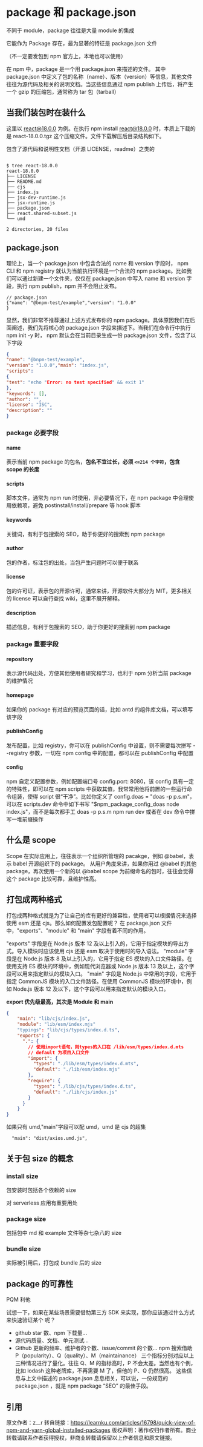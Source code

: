 # package 和 package.json

不同于 module，package 往往是大量 module 的集成

它能作为 Package 存在，最为显著的特征是 package.json 文件

（不一定要发包到 npm 官方上，本地也可以使用）

在 npm 中，package 是一个用 package.json 来描述的文件。 其中 package.json 中定义了包的名称（name）、版本（version）等信息，其他文件往往为源代码及相关的说明文档。当这些信息通过 npm publish 上传后，将产生一个 gzip 的压缩包，通常称为 tar 包（tarball）

## 当我们装包时在装什么

这里以 react@18.0.0 为例。在执行 npm install react@18.0.0 时，本质上下载的是 react-18.0.0.tgz 这个压缩文件。文件下载解压后目录结构如下。

包含了源代码和说明性文档（开源 LICENSE，readme）之类的

```

$ tree react-18.0.0
react-18.0.0
├── LICENSE
├── README.md
├── cjs
├── index.js
├── jsx-dev-runtime.js
├── jsx-runtime.js
├── package.json
├── react.shared-subset.js
└── umd

2 directories, 20 files
```

## package.json

理论上，当一个 package.json 中包含合法的 name 和 version 字段时， npm CLI 和 npm registry 就认为当前执行环境是一个合法的 npm package。比如我们可以通过新建一个文件夹，仅仅在 package.json 中写入 name 和 version 字段，执行 npm publish，npm 并不会阻止发布。

```
// package.json
{"name": "@bnpm-test/example","version": "1.0.0"
}
```

显然，我们非常不推荐通过上述方式发布你的 npm package。具体原因我们在后面阐述，我们先将核心的 package.json 字段来描述下。当我们在命令行中执行 npm init -y 时， npm 默认会在当前目录生成一份 package.json 文件，包含了以下字段

```json
{
"name": "@bnpm-test/example",
"version": "1.0.0","main": "index.js",
"scripts":
{
"test": "echo "Error: no test specified" && exit 1"
},
"keywords": [],
"author": "",
"license": "ISC",
"description": ""
}

```

### package 必要字段

#### name

表示当前 npm package 的包名，**包名不宜过长，必须 `<=214 个字符`，包含 scope 的长度**

#### scripts

脚本文件，通常为 npm run 时使用，非必要情况下，在 npm package 中合理使用依赖项，避免 postinstall/install/prepare 等 hook 脚本

#### keywords

关键词，有利于包搜索的 SEO，助于你更好的搜索到 npm package

#### author

包的作者，标注包的出处，当包产生问题时可以便于联系

#### license

包的许可证，表示包的开源许可，通常来讲，开源软件大部分为 MIT，更多相关的 license 可以自行查找 wiki，这里不展开解释。

#### description

描述信息，有利于包搜索的 SEO，助于你更好的搜索到 npm package

### package 重要字段

#### repository

表示源代码出处，方便其他使用者研究和学习，也利于 npm 分析当前 package 的维护情况

#### homepage

如果你的 package 有对应的预览页面的话，比如 antd 的组件库文档，可以填写该字段

#### publishConfig

发布配置，比如 registry，你可以在 publishConfig 中设置，则不需要每次拼写 --registry 参数，一切在 npm config 中的配置，都可以在 publishConfig 中配置

#### config

npm 自定义配置参数，例如配置端口号 config.port: 8080，该 config 具有一定的特殊性，即可以在 npm scripts 中获取其值，我常常用他将前置的一些运行命令组装，使得 script 很“干净”。比如你定义了 config.doas = "doas -p p.s.m"，可以在 scripts.dev 命令中如下书写 "$npm_package_config_doas node index.js"，而不是每次都手工 doas -p p.s.m npm run dev 或者在 dev 命令中拼写一堆前缀操作

## 什么是 scope

Scope 在实际应用上，往往表示一个组织所管理的 pacakge，例如 @babel，表示 babel 开源组织下的 package。
从用户角度来讲，如果你用过 @babel 的其他 package，再次使用一个新的以 @babel scope 为前缀命名的包时，往往会觉得这个 package 比较可靠，且维护性高。

## 打包成两种格式

打包成两种格式就是为了让自己的库有更好的兼容性，使用者可以根据情况来选择使用 esm 还是 cjs。那么如何配置发包配置呢？
在 package.json 文件中，"exports"、"module" 和 "main" 字段有着不同的作用。

"exports" 字段是在 Node.js 版本 12 及以上引入的，它用于指定模块的导出方式。导入模块时应该使用 cjs 还是 esm 取决于使用时的导入语法。
"module" 字段是在 Node.js 版本 8 及以上引入的，它用于指定 ES 模块的入口文件路径。在使用支持 ES 模块的环境中，例如现代浏览器或 Node.js 版本 13 及以上，这个字段可以用来指定默认的模块入口。
"main" 字段是 Node.js 中常用的字段，它用于指定 CommonJS 模块的入口文件路径。在使用 CommonJS 模块的环境中，例如 Node.js 版本 12 及以下，这个字段可以用来指定默认的模块入口。

**export 优先级最高，其次是 Module 和 main**

```json title="package.json"
{
    "main": "lib/cjs/index.js",
    "module": "lib/esm/index.mjs"
    "typings": "lib/cjs/types/index.d.ts",
    "exports": {
      ".": {
        // 使用import语句，则types的入口在 /lib/esm/types/index.d.mts
        // default 为项目入口文件
        "import": {
          "types": "./lib/esm/types/index.d.mts",
          "default": "./lib/esm/index.mjs"
        },
        "require": {
          "types": "./lib/cjs/types/index.d.ts",
          "default": "./lib/cjs/index.js"
        }
      }
    }
}


```

如果只有 umd,"main"字段可以配 umd，umd 是 cjs 的超集

```
  "main": "dist/axios.umd.js",
```

## 关于包 size 的概念

### install size

包安装时包括各个依赖的 size

对 serverless 应用有重要用处

### package size

包括包中 md 和 example 文件等杂七杂八的 size

### bundle size

实际被引用后，打包成 bundle 后的 size

## package 的可靠性

PQM 利他

试想一下，如果在某些场景需要借助第三方 SDK 来实现，那你应该通过什么方式来快速验证某个 呢？

- github star 数、npm 下载量...
- 源代码质量、文档、单元测试...
- Github 更新的频率、维护者的个数、issue/commit 的个数...
  npm 搜索借助 P（popularity）、Q（quality）、M（maintainance） 三个指标分别对应以上三种情况进行了量化。往往 Q、M 的指标高时，P 不会太差。当然也有个例，比如 lodash 这种老牌库，不再需要 M 了，但他的 P、Q 仍然很高。
  这些信息与上文中描述的 package.json 息息相关，可以说，一份规范的 package.json ，就是 npm package “SEO” 的最佳手段。

## 引用

原文作者：z\_\_r
转自链接：https://learnku.com/articles/16798/quick-view-of-npm-and-yarn-global-installed-packages
版权声明：著作权归作者所有。商业转载请联系作者获得授权，非商业转载请保留以上作者信息和原文链接。
